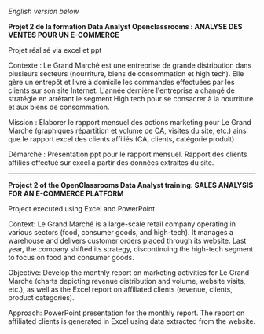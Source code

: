 *English version below*

**Projet 2 de la formation Data Analyst Openclassrooms : ANALYSE DES VENTES POUR UN E-COMMERCE**

Projet réalisé via excel et ppt

Contexte : Le Grand Marché est une entreprise de grande distribution dans plusieurs secteurs (nourriture, biens de consommation et high tech). Elle gère un entrepôt et livre à domicile les commandes effectuées par les clients sur son site Internet. L'année dernière l'entreprise a changé de stratégie en arrêtant le segment High tech pour se consacrer à la nourriture et aux biens de consommation. 

Mission : Elaborer le rapport mensuel des actions marketing pour Le Grand Marché (graphiques répartition et volume de CA, visites du site, etc.) ainsi que le rapport excel des clients affiliés (CA, clients, catégorie produit)

Démarche : Présentation ppt pour le rapport mensuel. Rapport des clients affiliés effectué sur excel à partir des données extraites du site.


-------------------------------------------------------------------------------------------------------


**Project 2 of the OpenClassrooms Data Analyst training: SALES ANALYSIS FOR AN E-COMMERCE PLATFORM**

Project executed using Excel and PowerPoint

Context: Le Grand Marché is a large-scale retail company operating in various sectors (food, consumer goods, and high-tech). It manages a warehouse and delivers customer orders placed through its website. Last year, the company shifted its strategy, discontinuing the high-tech segment to focus on food and consumer goods.

Objective: Develop the monthly report on marketing activities for Le Grand Marché (charts depicting revenue distribution and volume, website visits, etc.), as well as the Excel report on affiliated clients (revenue, clients, product categories).

Approach: PowerPoint presentation for the monthly report. The report on affiliated clients is generated in Excel using data extracted from the website.
